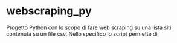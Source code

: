 # webscraping_py
Progetto Python con lo scopo di fare web scraping su una lista siti contenuta su un file csv. Nello specifico lo script permette di 
